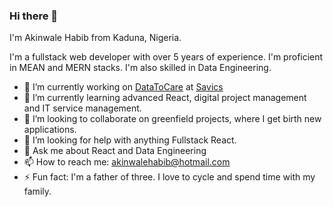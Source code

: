 ### Hi there 👋

I'm Akinwale Habib from Kaduna, Nigeria.

I'm a fullstack web developer with over 5 years of experience. I'm proficient in MEAN and MERN stacks. I'm also skilled in Data Engineering.

- 🔭 I’m currently working on [DataToCare](https://datatocare.org) at [Savics](https://savics.org)
- 🌱 I’m currently learning advanced React, digital project management and IT service management.
- 👯 I’m looking to collaborate on greenfield projects, where I get birth new applications.
- 🤔 I’m looking for help with anything Fullstack React.
- 💬 Ask me about React and Data Engineering
- 📫 How to reach me: akinwalehabib@hotmail.com
- ⚡ Fun fact: I'm a father of three. I love to cycle and spend time with my family.


